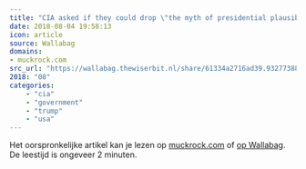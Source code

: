 ```yaml
---
title: "CIA asked if they could drop \"the myth of presidential plausible deniability\""
date: 2018-08-04 19:58:13
icon: article
source: Wallabag
domains:
- muckrock.com
src_url: "https://wallabag.thewiserbit.nl/share/61334a2716ad39.93277388"
2018: "08"
categories:
    - "cia"
    - "government"
    - "trump"
    - "usa"
---
```

Het oorspronkelijke artikel kan je lezen op [muckrock.com](https://www.muckrock.com/news/archives/2017/may/02/cia-presidential-plausible-deniablity/) of [op Wallabag](https://wallabag.thewiserbit.nl/share/61334a2716ad39.93277388). De leestijd is ongeveer 2 minuten.